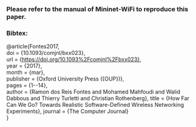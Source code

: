 ### Please refer to the manual of Mininet-WiFi to reproduce this paper.

### Bibtex:

@article{Fontes2017,  
  doi = {10.1093/comjnl/bxx023},  
  url = {https://doi.org/10.1093%2Fcomjnl%2Fbxx023},  
  year  = {2017},  
  month = {mar},  
  publisher = {Oxford University Press ({OUP})},  
  pages = {1--14},  
  author = {Ramon dos Reis Fontes and Mohamed Mahfoudi and Walid Dabbous and Thierry Turletti and Christian Rothenberg},
  title = {How Far Can We Go? Towards Realistic Software-Defined Wireless Networking Experiments},
  journal = {The Computer Journal}  
}  
